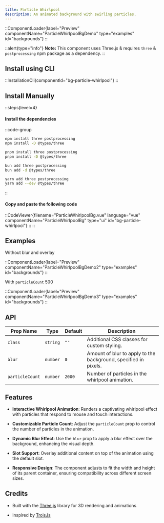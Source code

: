 ```yaml
---
title: Particle Whirlpool
description: An animated background with swirling particles.
---
```


::ComponentLoader{label="Preview" componentName="ParticleWhirlpoolBgDemo" type="examples" id="backgrounds"}
::

::alert{type="info"}
**Note:** This component uses Three.js & requires `three` & `postprocessing` npm package as a dependency.
::

## Install using CLI

::InstallationCli{componentId="bg-particle-whirlpool"}
::

## Install Manually

::steps{level=4}

#### Install the dependencies

::code-group

```bash [npm]
npm install three postprocessing
npm install -D @types/three
```

```bash [pnpm]
pnpm install three postprocessing
pnpm install -D @types/three
```

```bash [bun]
bun add three postprocessing
bun add -d @types/three
```

```bash [yarn]
yarn add three postprocessing
yarn add --dev @types/three
```

::

#### Copy and paste the following code

::CodeViewer{filename="ParticleWhirlpoolBg.vue" language="vue" componentName="ParticleWhirlpoolBg" type="ui" id="bg-particle-whirlpool"}
::
::

## Examples

Without blur and overlay

::ComponentLoader{label="Preview" componentName="ParticleWhirlpoolBgDemo2" type="examples" id="backgrounds"}
::

With `particleCount` 500

::ComponentLoader{label="Preview" componentName="ParticleWhirlpoolBgDemo3" type="examples" id="backgrounds"}
::

## API

| Prop Name       | Type     | Default | Description                                                     |
| --------------- | -------- | ------- | --------------------------------------------------------------- |
| `class`         | `string` | `""`    | Additional CSS classes for custom styling.                      |
| `blur`          | `number` | `0`     | Amount of blur to apply to the background, specified in pixels. |
| `particleCount` | `number` | `2000`  | Number of particles in the whirlpool animation.                 |

## Features

- **Interactive Whirlpool Animation**: Renders a captivating whirlpool effect with particles that respond to mouse and touch interactions.

- **Customizable Particle Count**: Adjust the `particleCount` prop to control the number of particles in the animation.

- **Dynamic Blur Effect**: Use the `blur` prop to apply a blur effect over the background, enhancing the visual depth.

- **Slot Support**: Overlay additional content on top of the animation using the default slot.

- **Responsive Design**: The component adjusts to fit the width and height of its parent container, ensuring compatibility across different screen sizes.

## Credits

- Built with the [Three.js](https://threejs.org/) library for 3D rendering and animations.

- Inspired by [TroisJs](https://troisjs.github.io/examples/demos/3.html)
